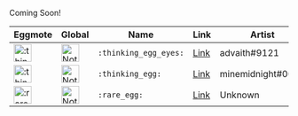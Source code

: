 Coming Soon!  

Eggmote | Global | Name | Link | Artist
---|---|---|---|---
<img src="https://cdn.discordapp.com/emojis/383147117209714699.png" alt=":thinking_egg_eyes:" style="width:32px;height:32px;"> | <img src="https://cdn.discordapp.com/emojis/346404265239248906.png" alt="Not Global" style="width:32px;height:32px;"> | `:thinking_egg_eyes:` | [Link](https://cdn.discordapp.com/emojis/383147117209714699.png) | advaith#9121
<img src="https://cdn.discordapp.com/emojis/383147227545075733.png" alt=":thinking_egg:" style="width:32px;height:32px;"> | <img src="https://cdn.discordapp.com/emojis/346404265239248906.png" alt="Not Global" style="width:32px;height:32px;"> | `:thinking_egg:` | [Link](https://cdn.discordapp.com/emojis/383147117209714699.png) | minemidnight#0001
<img src="https://cdn.discordapp.com/emojis/384424258253881354.png" alt=":rare_egg:" style="width:32px;height:32px;"> | <img src="https://cdn.discordapp.com/emojis/346404265239248906.png" alt="Not Global" style="width:32px;height:32px;"> | `:rare_egg:` | [Link](https://cdn.discordapp.com/emojis/383147117209714699.png) | Unknown
